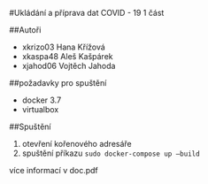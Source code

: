 #Ukládání a příprava dat COVID - 19
1 část

##Autoři
- xkrizo03 Hana Křížová  
- xkaspa48 Aleš Kašpárek
- xjahod06 Vojtěch Jahoda 

##požadavky pro spuštění
 - docker 3.7
 - virtualbox

##Spuštění
1. otevření kořenového adresáře
2. spuštění příkazu `sudo docker-compose up –build`


více informací v doc.pdf 